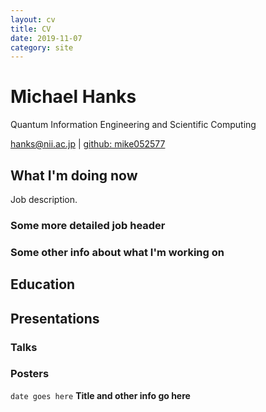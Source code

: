 ```yaml
---
layout: cv
title: CV
date: 2019-11-07
category: site
---
```




# Michael Hanks

Quantum Information Engineering and Scientific Computing

<div id="contactinfo">
<a href="mailto:hanks@nii.ac.jp">hanks@nii.ac.jp</a>
|
<i class="fa fa-github"></i> <a href="http://github.com/mike052577">github: mike052577</a>
</div>

## What I'm doing now

Job description.

### Some more detailed job header

### Some other info about what I'm working on

## Education

## Presentations

### Talks

### Posters

`date goes here`
__Title and other info go here__


